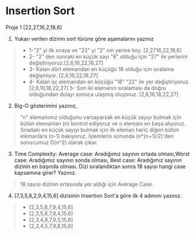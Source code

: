 # Insertion Sort
Proje 1 [22,27,16,2,18,6]
1. Yukarı verilen dizinin sort türüne göre aşamalarını yazınız
> - 1-"2" yi ilk sıraya ve "22" yi "2" nin yerine koy. [2,2716,22,18,6]
> - 2- "2" den sonraki en küçük sayı "6" olduğu için "27" ile yerlerini değiştiriyoruz.[2,6,16,22,18,27]
> - 3- Kalan dört elemandan en küçüğü 16 olduğu için sıralama değişmiyor. [2,6,16,22,18,27]
> - 4- Kalan üç elemandan en küçüğü "18" "22" ile yer değiştiriyoruz. [2,6,16,18,22,27]
> 5- Son iki elamanın sıralaması da doğru olduğundan dolayı sonuca ulaşmış oluyoruz. [2,6,16,18,22,27]
2. Big-O gösterimini yazınız,
>"n" elemanımız olduğunu varsayarsak en küçük sayıyı bulmak için bütün elemanları (n) kontrol ediyoruz ve o elemanı en başa alıyoruz. Sıradaki en küçük sayıyı bulmak için ilk eleman hariç diğeri bütün elemanlara (n-1) bakıyoruz. İşlemlerin sonunda (n*(n+1)/2)'den sonucumuz O(n^2) olarak çıkar.

3. Time Complexity: Average case: Aradığımız sayının ortada olması,Worst case: Aradığımız sayının sonda olması, Best case: Aradığımız sayının dizinin en başında olması.
Dizi sıralandıktan sonra 18 sayısı hangi case kapsamına girer? Yazınız.
> 18 sayısı dizinin ortasında yer aldığı için Average Case.

4. [7,3,5,8,2,9,4,15,6] dizisinin Insertion Sort'a göre ilk 4 adımını yazınız.
> - [2,3,5,8,7,9,4,15,6]
> - [2,3,5,8,7,9,4,15,6]
> - [2,3,4,8,7,9,5,15,6]
> - [2,3,4,5,7,9,8,15,6]